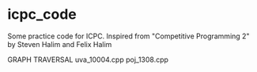 icpc_code
=========
Some practice code for ICPC. Inspired from "Competitive Programming 2" by Steven Halim and Felix Halim

GRAPH TRAVERSAL
uva_10004.cpp
poj_1308.cpp
